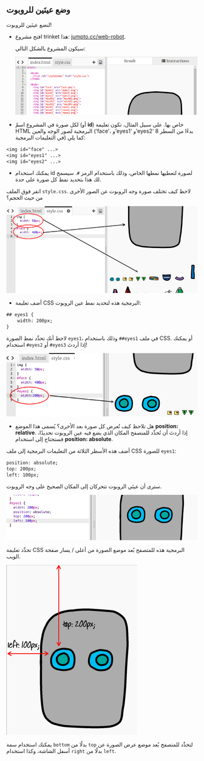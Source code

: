 ## وضع عينَين للروبوت

لنضع عينَين للروبوت!



+ افتح مشروع trinket هذا: <a href="http://jumpto.cc/web-robot" target="_blank">jumpto.cc/web-robot</a>.

    سيكون المشروع بالشكل التالي:

	![screenshot](images/robot-starter.png)

+ لكل صورة في المشروع اسمٌ (أو __id__) خاص بها. على سبيل المثال، تكون تعليمة HTML البرمجية لصور الوجه والعين (‘face’، و’eyes1‘ و’eyes2‘ بدءًا من السطر 8 في التعليمات البرمجية) كما يلي:

```
<img id="face" ...>
<img id="eyes1" ...>
<img id="eyes2" ...>
```

+ يمكنك استخدام id لصورة لتعطيها نمطها الخاص، وذلك باستخدام الرمز `#`. سيسمح لك هذا بتحديد نمط كل صورة على حدة.

انقر فوق الملف `style.css`. لاحظ كيف تختلف صورة وجه الروبوت عن الصور الأخرى من حيث الحجم؟

![screenshot](images/robot-id.png)

+ أضف تعليمة CSS البرمجية هذه لتحديد نمط عين الروبوت:

```
## eyes1 {
    width: 200px;
}
```

لاحظ أنك تحدِّد نمط الصورة `eyes1`، وذلك باستخدام `##eyes1` في ملف CSS. أو يمكنك استخدام `#eyes2` أو `#eyes3` إذا أردتَ!

![screenshot](images/robot-eyes-width.png)

+ هل تلاحظ كيف تُعرض كل صورة بعد الأخرى؟ يُسمى هذا الموضع __position: relative__. إذا أردتَ أن تُحدِّد للمتصفح المكان الذي يضع فيه عين الروبوت تحديدًا، فستحتاج إلى استخدام __position: absolute__.

أضف هذه الأسطر الثلاثة من التعليمات البرمجية إلى ملف CSS للصورة `eyes1`:

```
position: absolute;
top: 200px;
left: 100px;
```

سترى أن عينَي الروبوت تتحركان إلى المكان الصحيح على وجه الروبوت.

![screenshot](images/robot-eyes-position.png)

تحدِّد تعليمة CSS البرمجية هذه للمتصفح بُعد موضع الصورة من أعلى / يسار صفحة الويب.

![screenshot](images/robot-eyes-position2.png)

يمكنك استخدام سمة `bottom` بدلًا من `top` لتحدِّد للمتصفح بُعد موضع عرض الصورة عن أسفل الشاشة، وكذا استخدام `right` بدلًا من `left`.

